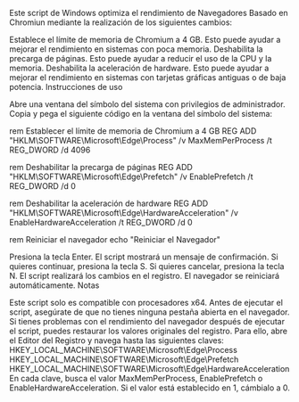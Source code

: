 Este script de Windows optimiza el rendimiento de Navegadores Basado en Chromiun mediante la realización de los siguientes cambios:

Establece el límite de memoria de Chromium a 4 GB. Esto puede ayudar a mejorar el rendimiento en sistemas con poca memoria.
Deshabilita la precarga de páginas. Esto puede ayudar a reducir el uso de la CPU y la memoria.
Deshabilita la aceleración de hardware. Esto puede ayudar a mejorar el rendimiento en sistemas con tarjetas gráficas antiguas o de baja potencia.
Instrucciones de uso

Abre una ventana del símbolo del sistema con privilegios de administrador.
Copia y pega el siguiente código en la ventana del símbolo del sistema:

rem Establecer el límite de memoria de Chromium a 4 GB
REG ADD "HKLM\SOFTWARE\Microsoft\Edge\Process" /v MaxMemPerProcess /t REG_DWORD /d 4096

rem Deshabilitar la precarga de páginas
REG ADD "HKLM\SOFTWARE\Microsoft\Edge\Prefetch" /v EnablePrefetch /t REG_DWORD /d 0

rem Deshabilitar la aceleración de hardware
REG ADD "HKLM\SOFTWARE\Microsoft\Edge\HardwareAcceleration" /v EnableHardwareAcceleration /t REG_DWORD /d 0

rem Reiniciar el navegador
echo "Reiniciar el Navegador"

Presiona la tecla Enter.
El script mostrará un mensaje de confirmación. Si quieres continuar, presiona la tecla S. Si quieres cancelar, presiona la tecla N.
El script realizará los cambios en el registro.
El navegador se reiniciará automáticamente.
Notas

Este script solo es compatible con procesadores x64.
Antes de ejecutar el script, asegúrate de que no tienes ninguna pestaña abierta en el navegador.
Si tienes problemas con el rendimiento del navegador después de ejecutar el script, puedes restaurar los valores originales del registro. Para ello, abre el Editor del Registro y navega hasta las siguientes claves:
HKEY_LOCAL_MACHINE\SOFTWARE\Microsoft\Edge\Process
HKEY_LOCAL_MACHINE\SOFTWARE\Microsoft\Edge\Prefetch
HKEY_LOCAL_MACHINE\SOFTWARE\Microsoft\Edge\HardwareAcceleration
En cada clave, busca el valor MaxMemPerProcess, EnablePrefetch o EnableHardwareAcceleration. Si el valor está establecido en 1, cámbialo a 0.
